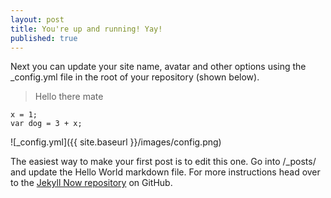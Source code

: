 ```yaml
---
layout: post
title: You're up and running! Yay!
published: true
---
```


Next you can update your site name, avatar and other options using the _config.yml file in the root of your repository (shown below).

> Hello there mate

	x = 1;
    var dog = 3 + x;

![_config.yml]({{ site.baseurl }}/images/config.png)

The easiest way to make your first post is to edit this one. Go into /_posts/ and update the Hello World markdown file. For more instructions head over to the [Jekyll Now repository](https://github.com/barryclark/jekyll-now) on GitHub.
